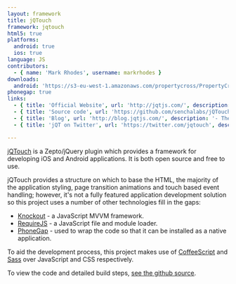 ```yaml
---
layout: framework
title: jQTouch
framework: jqtouch
html5: true
platforms:
  android: true
  ios: true
language: JS
contributors:
  - { name: 'Mark Rhodes', username: markrhodes }
downloads:
  android: 'https://s3-eu-west-1.amazonaws.com/propertycross/PropertyCross-jqtouch-ce8e28b80dae09684b2022bfece8a13c101c6d24.apk'
phonegap: true
links:
  - { title: 'Official Website', url: 'http://jqtjs.com/', description: '- Hosts a number of useful links related to the project.' }
  - { title: 'Source code', url: 'https://github.com/senchalabs/jQTouch', description: '- The full source code is available on Github.' }
  - { title: 'Blog', url: 'http://blog.jqtjs.com/', description: '- The official blog appears to no longer be updated but provides interesting posts on the development of jQT.' }
  - { title: 'jQT on Twitter', url: 'https://twitter.com/jqtouch', description: '- The official twitter account for jQT.' }

---
```


[jQTouch](http://jqtjs.com/) is a Zepto/jQuery plugin which provides a framework for developing iOS and Android applications.  It is both open source and free to use.

jQTouch provides a structure on which to base the HTML, the majority of the application styling, page transition animations and touch based event handling; however, it's not a fully featured application development solution so this project uses a number of other technologies fill in the gaps:

* [Knockout](http://knockoutjs.com/) - a JavaScript MVVM framework.
* [RequireJS](http://requirejs.org/) - a JavaScript file and module loader.
* [PhoneGap](http://phonegap.com/) - used to wrap the code so that it can be installed as a native application.

To aid the development process, this project makes use of [CoffeeScript](http://coffeescript.org/) and [Sass](http://sass-lang.com/) over JavaScript and CSS respectively.


To view the code and detailed build steps, <a href='{{ site.githuburl }}/tree/master/jqtouch'>see the github source</a>.
